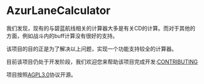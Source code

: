 # AzurLaneCalculator

我们发现，现有的与碧蓝航线相关的计算器大多是有关CD的计算。而对于其他的方面，例如战斗内的buff计算没有很好的支持。

该项目的目的正是为了解决以上问题，实现一个功能支持较全的计算器。

目前该项目仍处于开发阶段，我们欢迎您来帮助该项目完成开发:[CONTRIBUTING](./CONTRIBUTING.md)

项目按照[AGPL3.0](https://www.gnu.org/licenses/agpl-3.0.txt)协议开源。
